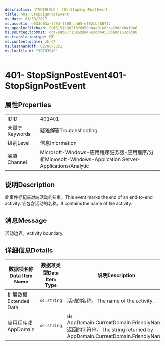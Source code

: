 ```yaml
---
description: 了解详细信息： 401-StopSignPostEvent
title: 401- StopSignPostEvent
ms.date: 03/30/2017
ms.assetid: e033d03a-510d-4300-aa65-ef02cb4807f2
ms.openlocfilehash: 99b6151d902f3f8059b0aa01e6cda290debafda6
ms.sourcegitcommit: ddf7edb67715a5b9a45e3dd44536dabc153c1de0
ms.translationtype: MT
ms.contentlocale: zh-CN
ms.lasthandoff: 02/06/2021
ms.locfileid: "99793943"
---
```

# <a name="401--stopsignpostevent"></a><span data-ttu-id="fbd08-103">401- StopSignPostEvent</span><span class="sxs-lookup"><span data-stu-id="fbd08-103">401- StopSignPostEvent</span></span>

## <a name="properties"></a><span data-ttu-id="fbd08-104">属性</span><span class="sxs-lookup"><span data-stu-id="fbd08-104">Properties</span></span>  
  
|||  
|-|-|  
|<span data-ttu-id="fbd08-105">ID</span><span class="sxs-lookup"><span data-stu-id="fbd08-105">ID</span></span>|<span data-ttu-id="fbd08-106">401</span><span class="sxs-lookup"><span data-stu-id="fbd08-106">401</span></span>|  
|<span data-ttu-id="fbd08-107">关键字</span><span class="sxs-lookup"><span data-stu-id="fbd08-107">Keywords</span></span>|<span data-ttu-id="fbd08-108">疑难解答</span><span class="sxs-lookup"><span data-stu-id="fbd08-108">Troubleshooting</span></span>|  
|<span data-ttu-id="fbd08-109">级别</span><span class="sxs-lookup"><span data-stu-id="fbd08-109">Level</span></span>|<span data-ttu-id="fbd08-110">信息</span><span class="sxs-lookup"><span data-stu-id="fbd08-110">Information</span></span>|  
|<span data-ttu-id="fbd08-111">通道</span><span class="sxs-lookup"><span data-stu-id="fbd08-111">Channel</span></span>|<span data-ttu-id="fbd08-112">Microsoft-Windows-应用程序服务器-应用程序/分析</span><span class="sxs-lookup"><span data-stu-id="fbd08-112">Microsoft-Windows-Application Server-Applications/Analytic</span></span>|  
  
## <a name="description"></a><span data-ttu-id="fbd08-113">说明</span><span class="sxs-lookup"><span data-stu-id="fbd08-113">Description</span></span>  

 <span data-ttu-id="fbd08-114">此事件标记端对端活动的结束，</span><span class="sxs-lookup"><span data-stu-id="fbd08-114">This event marks the end of an end-to-end activity.</span></span> <span data-ttu-id="fbd08-115">它包含活动的名称。</span><span class="sxs-lookup"><span data-stu-id="fbd08-115">It contains the name of the activity.</span></span>  
  
## <a name="message"></a><span data-ttu-id="fbd08-116">消息</span><span class="sxs-lookup"><span data-stu-id="fbd08-116">Message</span></span>  

 <span data-ttu-id="fbd08-117">活动边界。</span><span class="sxs-lookup"><span data-stu-id="fbd08-117">Activity boundary.</span></span>  
  
## <a name="details"></a><span data-ttu-id="fbd08-118">详细信息</span><span class="sxs-lookup"><span data-stu-id="fbd08-118">Details</span></span>  
  
|<span data-ttu-id="fbd08-119">数据项名称</span><span class="sxs-lookup"><span data-stu-id="fbd08-119">Data Item Name</span></span>|<span data-ttu-id="fbd08-120">数据项类型</span><span class="sxs-lookup"><span data-stu-id="fbd08-120">Data Item Type</span></span>|<span data-ttu-id="fbd08-121">说明</span><span class="sxs-lookup"><span data-stu-id="fbd08-121">Description</span></span>|  
|--------------------|--------------------|-----------------|  
|<span data-ttu-id="fbd08-122">扩展数据</span><span class="sxs-lookup"><span data-stu-id="fbd08-122">Extended Data</span></span>|`xs:string`|<span data-ttu-id="fbd08-123">活动的名称。</span><span class="sxs-lookup"><span data-stu-id="fbd08-123">The name of the activity.</span></span>|  
|<span data-ttu-id="fbd08-124">应用程序域</span><span class="sxs-lookup"><span data-stu-id="fbd08-124">AppDomain</span></span>|`xs:string`|<span data-ttu-id="fbd08-125">由 AppDomain.CurrentDomain.FriendlyName 返回的字符串。</span><span class="sxs-lookup"><span data-stu-id="fbd08-125">The string returned by AppDomain.CurrentDomain.FriendlyName.</span></span>|
